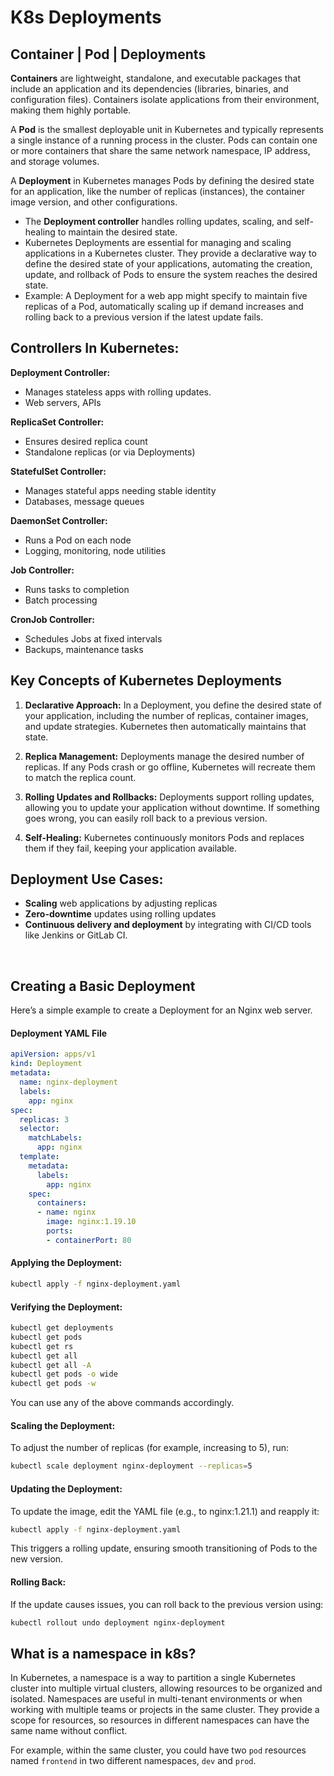 
# K8s Deployments

## Container | Pod | Deployments

**Containers** are lightweight, standalone, and executable packages that include an application 
and its dependencies (libraries, binaries, and configuration files). Containers isolate 
applications from their environment, making them highly portable.

A **Pod** is the smallest deployable unit in Kubernetes and typically represents a single 
instance of a running process in the cluster. Pods can contain one or more containers that 
share the same network namespace, IP address, and storage volumes.

A **Deployment** in Kubernetes manages Pods by defining the desired state for an application, 
like the number of replicas (instances), the container image version, and other configurations. 

- The **Deployment controller** handles rolling updates, scaling, and self-healing to maintain the 
desired state.
- Kubernetes Deployments are essential for managing and scaling applications in a Kubernetes 
cluster. They provide a declarative way to define the desired state of your applications, 
automating the creation, update, and rollback of Pods to ensure the system reaches the 
desired state.
- Example: A Deployment for a web app might specify to maintain five replicas of a Pod, 
automatically scaling up if demand increases and rolling back to a previous version if the 
latest update fails.

## Controllers In Kubernetes:

**Deployment Controller:**
- Manages stateless apps with rolling updates.
- Web servers, APIs

**ReplicaSet Controller:**
- Ensures desired replica count	
- Standalone replicas (or via Deployments)

**StatefulSet Controller:**
- Manages stateful apps needing stable identity	
- Databases, message queues

**DaemonSet Controller:**	
- Runs a Pod on each node	
- Logging, monitoring, node utilities

**Job Controller:**	
- Runs tasks to completion	
- Batch processing

**CronJob Controller:**	
- Schedules Jobs at fixed intervals	
- Backups, maintenance tasks

## Key Concepts of Kubernetes Deployments

  1. **Declarative Approach:** In a Deployment, you define the desired state of your application, including the number of replicas, container images, and update strategies. Kubernetes then automatically maintains that state.

  2. **Replica Management:** Deployments manage the desired number of replicas. If any Pods crash or go offline, Kubernetes will recreate them to match the replica count.

  3. **Rolling Updates and Rollbacks:** Deployments support rolling updates, allowing you to update your application without downtime. If something goes wrong, you can easily roll back to a previous version.

  4. **Self-Healing:** Kubernetes continuously monitors Pods and replaces them if they fail, keeping your application available.

## Deployment Use Cases:

- **Scaling** web applications by adjusting replicas
- **Zero-downtime** updates using rolling updates
- **Continuous delivery and deployment** by integrating with CI/CD tools like Jenkins or GitLab CI.
<br>

## Creating a Basic Deployment

Here’s a simple example to create a Deployment for an Nginx web server.

#### Deployment YAML File
```yaml
apiVersion: apps/v1
kind: Deployment
metadata:
  name: nginx-deployment
  labels:
    app: nginx
spec:
  replicas: 3
  selector:
    matchLabels:
      app: nginx
  template:
    metadata:
      labels:
        app: nginx
    spec:
      containers:
      - name: nginx
        image: nginx:1.19.10
        ports:
        - containerPort: 80
```
#### Applying the Deployment:
```bash
kubectl apply -f nginx-deployment.yaml
```
#### Verifying the Deployment:
```bash
kubectl get deployments
kubectl get pods
kubectl get rs
kubectl get all
kubectl get all -A
kubectl get pods -o wide
kubectl get pods -w
```
You can use any of the above commands accordingly.
#### Scaling the Deployment:
To adjust the number of replicas (for example, increasing to 5), run:
```bash
kubectl scale deployment nginx-deployment --replicas=5
```
#### Updating the Deployment:
To update the image, edit the YAML file (e.g., to nginx:1.21.1) and reapply it:
```bash
kubectl apply -f nginx-deployment.yaml
```
This triggers a rolling update, ensuring smooth transitioning of Pods to the new version.

#### Rolling Back:
If the update causes issues, you can roll back to the previous version using:
```bash
kubectl rollout undo deployment nginx-deployment
```

## What is a namespace in k8s?

In Kubernetes, a namespace is a way to partition a single Kubernetes cluster into multiple virtual clusters, allowing resources to be organized and isolated. Namespaces are useful in multi-tenant environments or when working with multiple teams or projects in the same cluster. They provide a scope for resources, so resources in different namespaces can have the same name without conflict.

For example, within the same cluster, you could have two ```pod``` resources named ```frontend``` in two different namespaces, ```dev``` and ```prod```.

